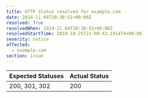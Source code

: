```yaml
---
title: HTTP Status resolved for example.com
date: 2024-11-04T20:38:51+00:00Z
resolved: True
resolvedWhen: 2024-11-04T20:38:51+00:00Z
resolvedStartTime: 2024-10-25T21:09:43.191474+00:00
severity: notice
affected:
  - example.com
section: issue
---
```


| Expected Statuses | Actual Status  |
|-------------------|----------------|
| 200, 301, 302 | 200 |
